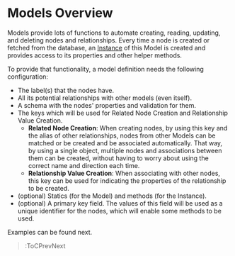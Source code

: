 # Models Overview

Models provide lots of functions to automate creating, reading, updating, and deleting nodes and relationships. Every time a node is created or fetched from the database, an [Instance](./Instances) of this Model is created and provides access to its properties and other helper methods.

To provide that functionality, a model definition needs the following configuration:
* The label(s) that the nodes have.
* All its potential relationships with other models (even itself).
* A schema with the nodes' properties and validation for them.
* The keys which will be used for Related Node Creation and Relationship Value Creation.
  * **Related Node Creation**: When creating nodes, by using this key and the alias of other relationships, nodes from other Models can be matched or be created and be associated automatically. That way, by using a single object, multiple nodes and associations between them can be created, without having to worry about using the correct name and direction each time.
  * **Relationship Value Creation**: When associating with other nodes, this key can be used for indicating the properties of the relationship to be created.
* (optional) Statics (for the Model) and methods (for the Instance).
* (optional) A primary key field. The values of this field will be used as a unique identifier for the nodes, which will enable some methods to be used.

Examples can be found next.

> :ToCPrevNext
